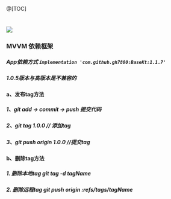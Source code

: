 @[TOC]
# [![](https://jitpack.io/v/gh7800/BaseKt.svg)](https://jitpack.io/#gh7800/BaseKt)

### MVVM 依赖框架

##### App依赖方式  `implementation 'com.github.gh7800:BaseKt:1.1.7'`

##### **1.0.5版本与高版本是不兼容的**

#### a、发布tag方法
##### 1、git add → commit → push  提交代码
##### 2、git tag 1.0.0   // 添加tag
##### 3、git push origin 1.0.0  //提交tag

#### b、删除tag方法
##### 1. 删除本地tag  git tag -d tagName
##### 2. 删除远程tag  git push origin :refs/tags/tagName
